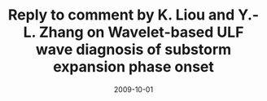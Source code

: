---
title: "Reply to comment by K. Liou and Y.-L. Zhang on Wavelet-based ULF wave diagnosis of substorm expansion phase onset"
collection: publications
permalink: /publication/2009-10-01-Murphy_b
excerpt: ' '
date: 2009-10-01
venue: 'Journal of Geophysical Research: Space Physics'
paperurl: 'https://doi.org/10.1029/2009JA014351'
citation: 'Murphy, K. R., Rae, I. J., Mann, I. R., Walsh, A. P., Milling, D. K., Watt, C. E. J., et al. (2009). Reply to comment by K. Liou and Y.-L. Zhang on Wavelet-based ULF wave diagnosis of substorm expansion phase onset. Journal of Geophysical Research, 114(A10), A10207. '
---